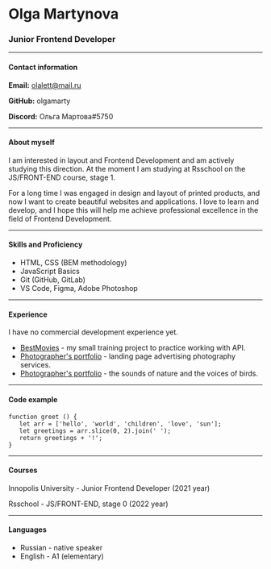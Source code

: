 # Olga Martynova

### Junior Frontend Developer

---

#### Contact information

**Email:** olalett@mail.ru

**GitHub:** olgamarty

**Discord:** Ольга Мартова#5750

---

#### About myself

I am interested in layout and Frontend Development and am actively studying this direction. At the moment I am studying at Rsschool on the JS/FRONT-END course, stage 1.

For a long time I was engaged in design and layout of printed products, and now I want to create beautiful websites and applications. I love to learn and develop, and I hope this will help me achieve professional excellence in the field of Frontend Development.

---

#### Skills and Proficiency

- HTML, CSS (BEM methodology)
- JavaScript Basics
- Git (GitHub, GitLab)
- VS Code, Figma, Adobe Photoshop

---

#### Experience

I have no commercial development experience yet.

- [BestMovies](https://olgamarty.github.io/bestmovies/) - my small training project to practice working with API.
- [Photographer's portfolio](https://olgamarty.github.io/rsschool_pre_2022/portfolio/) - landing page advertising photography services.
- [Photographer's portfolio](https://olgamarty.github.io/rsschool_pre_2022/eco-sounds/) - the sounds of nature and the voices of birds.

---

#### Code example

```
function greet () {
   let arr = ['hello', 'world', 'children', 'love', 'sun'];
   let greetings = arr.slice(0, 2).join(' ');
   return greetings + '!';     
}
```

---

#### Courses

Innopolis University - Junior Frontend Developer (2021 year)

Rsschool - JS/FRONT-END, stage 0 (2022 year)

---

#### Languages

- Russian - native speaker
- English - A1 (elementary)